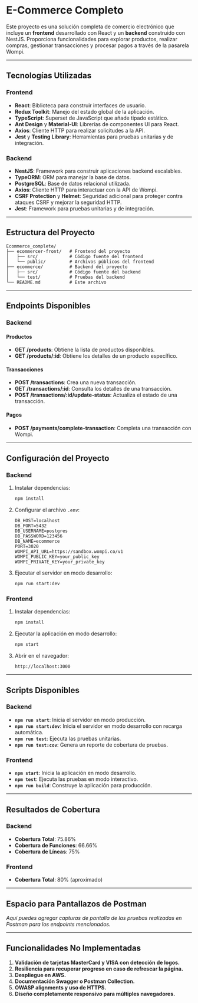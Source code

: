 # E-Commerce Completo

Este proyecto es una solución completa de comercio electrónico que incluye un **frontend** desarrollado con React y un **backend** construido con NestJS. Proporciona funcionalidades para explorar productos, realizar compras, gestionar transacciones y procesar pagos a través de la pasarela Wompi.

---

## Tecnologías Utilizadas

### Frontend
- **React**: Biblioteca para construir interfaces de usuario.
- **Redux Toolkit**: Manejo del estado global de la aplicación.
- **TypeScript**: Superset de JavaScript que añade tipado estático.
- **Ant Design** y **Material-UI**: Librerías de componentes UI para React.
- **Axios**: Cliente HTTP para realizar solicitudes a la API.
- **Jest** y **Testing Library**: Herramientas para pruebas unitarias y de integración.

### Backend
- **NestJS**: Framework para construir aplicaciones backend escalables.
- **TypeORM**: ORM para manejar la base de datos.
- **PostgreSQL**: Base de datos relacional utilizada.
- **Axios**: Cliente HTTP para interactuar con la API de Wompi.
- **CSRF Protection** y **Helmet**: Seguridad adicional para proteger contra ataques CSRF y mejorar la seguridad HTTP.
- **Jest**: Framework para pruebas unitarias y de integración.

---

## Estructura del Proyecto

```
Ecommerce_complete/
├── ecommercer-front/   # Frontend del proyecto
│   ├── src/            # Código fuente del frontend
│   └── public/         # Archivos públicos del frontend
├── ecommerce/          # Backend del proyecto
│   ├── src/            # Código fuente del backend
│   └── test/           # Pruebas del backend
└── README.md           # Este archivo
```

---

## Endpoints Disponibles

### Backend

#### Productos
- **GET /products**: Obtiene la lista de productos disponibles.
- **GET /products/:id**: Obtiene los detalles de un producto específico.

#### Transacciones
- **POST /transactions**: Crea una nueva transacción.
- **GET /transactions/:id**: Consulta los detalles de una transacción.
- **POST /transactions/:id/update-status**: Actualiza el estado de una transacción.

#### Pagos
- **POST /payments/complete-transaction**: Completa una transacción con Wompi.

---

## Configuración del Proyecto

### Backend
1. Instalar dependencias:
   ```bash
   npm install
   ```

2. Configurar el archivo `.env`:
   ```properties
   DB_HOST=localhost
   DB_PORT=5432
   DB_USERNAME=postgres
   DB_PASSWORD=123456
   DB_NAME=ecommerce
   PORT=3020
   WOMPI_API_URL=https://sandbox.wompi.co/v1
   WOMPI_PUBLIC_KEY=your_public_key
   WOMPI_PRIVATE_KEY=your_private_key
   ```

3. Ejecutar el servidor en modo desarrollo:
   ```bash
   npm run start:dev
   ```

### Frontend
1. Instalar dependencias:
   ```bash
   npm install
   ```

2. Ejecutar la aplicación en modo desarrollo:
   ```bash
   npm start
   ```

3. Abrir en el navegador:
   ```
   http://localhost:3000
   ```

---

## Scripts Disponibles

### Backend
- **`npm run start`**: Inicia el servidor en modo producción.
- **`npm run start:dev`**: Inicia el servidor en modo desarrollo con recarga automática.
- **`npm run test`**: Ejecuta las pruebas unitarias.
- **`npm run test:cov`**: Genera un reporte de cobertura de pruebas.

### Frontend
- **`npm start`**: Inicia la aplicación en modo desarrollo.
- **`npm test`**: Ejecuta las pruebas en modo interactivo.
- **`npm run build`**: Construye la aplicación para producción.

---

## Resultados de Cobertura

### Backend
- **Cobertura Total**: 75.86%
- **Cobertura de Funciones**: 66.66%
- **Cobertura de Líneas**: 75%

### Frontend
- **Cobertura Total**: 80% (aproximado)

---

## Espacio para Pantallazos de Postman

_Aquí puedes agregar capturas de pantalla de las pruebas realizadas en Postman para los endpoints mencionados._

---

## Funcionalidades No Implementadas

1. **Validación de tarjetas MasterCard y VISA con detección de logos.**
2. **Resiliencia para recuperar progreso en caso de refrescar la página.**
3. **Despliegue en AWS.**
4. **Documentación Swagger o Postman Collection.**
5. **OWASP alignments y uso de HTTPS.**
6. **Diseño completamente responsivo para múltiples navegadores.**
